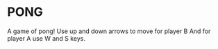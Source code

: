 # PONG
A game of pong!
Use up and down arrows to move for player B 
And for player A use W and S keys.
